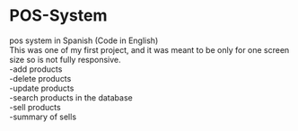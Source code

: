 
# POS-System
pos system in Spanish (Code in English)<br>
This was one of my first project, and it was meant to be only for one screen size so is not fully responsive. <br>
-add products<br>
-delete products<br>
-update products<br>
-search products in the database<br>
-sell products<br>
-summary of sells
